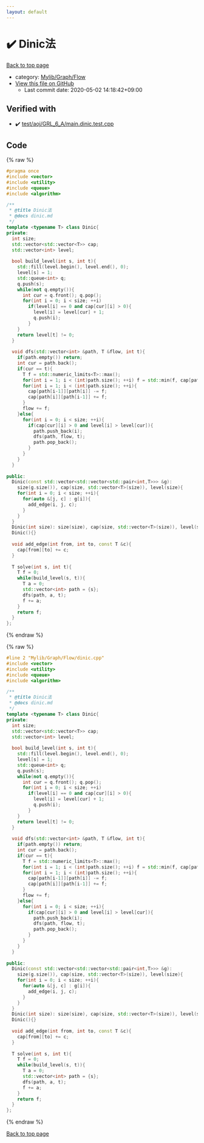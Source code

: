 ```yaml
---
layout: default
---
```


<!-- mathjax config similar to math.stackexchange -->
<script type="text/javascript" async
  src="https://cdnjs.cloudflare.com/ajax/libs/mathjax/2.7.5/MathJax.js?config=TeX-MML-AM_CHTML">
</script>
<script type="text/x-mathjax-config">
  MathJax.Hub.Config({
    TeX: { equationNumbers: { autoNumber: "AMS" }},
    tex2jax: {
      inlineMath: [ ['$','$'] ],
      processEscapes: true
    },
    "HTML-CSS": { matchFontHeight: false },
    displayAlign: "left",
    displayIndent: "2em"
  });
</script>

<script type="text/javascript" src="https://cdnjs.cloudflare.com/ajax/libs/jquery/3.4.1/jquery.min.js"></script>
<script src="https://cdn.jsdelivr.net/npm/jquery-balloon-js@1.1.2/jquery.balloon.min.js" integrity="sha256-ZEYs9VrgAeNuPvs15E39OsyOJaIkXEEt10fzxJ20+2I=" crossorigin="anonymous"></script>
<script type="text/javascript" src="../../../../assets/js/copy-button.js"></script>
<link rel="stylesheet" href="../../../../assets/css/copy-button.css" />


# :heavy_check_mark: Dinic法

<a href="../../../../index.html">Back to top page</a>

* category: <a href="../../../../index.html#ecd047c70c23d80351a9f133b49a4638">Mylib/Graph/Flow</a>
* <a href="{{ site.github.repository_url }}/blob/master/Mylib/Graph/Flow/dinic.cpp">View this file on GitHub</a>
    - Last commit date: 2020-05-02 14:18:42+09:00




## Verified with

* :heavy_check_mark: <a href="../../../../verify/test/aoj/GRL_6_A/main.dinic.test.cpp.html">test/aoj/GRL_6_A/main.dinic.test.cpp</a>


## Code

<a id="unbundled"></a>
{% raw %}
```cpp
#pragma once
#include <vector>
#include <utility>
#include <queue>
#include <algorithm>

/**
 * @title Dinic法
 * @docs dinic.md
 */
template <typename T> class Dinic{
private:
  int size;
  std::vector<std::vector<T>> cap;
  std::vector<int> level;
  
  bool build_level(int s, int t){
    std::fill(level.begin(), level.end(), 0);
    level[s] = 1;
    std::queue<int> q;
    q.push(s);
    while(not q.empty()){
      int cur = q.front(); q.pop();
      for(int i = 0; i < size; ++i)
        if(level[i] == 0 and cap[cur][i] > 0){
          level[i] = level[cur] + 1;
          q.push(i);
        }
    }
    return level[t] != 0;
  }
  
  void dfs(std::vector<int> &path, T &flow, int t){
    if(path.empty()) return;
    int cur = path.back();
    if(cur == t){
      T f = std::numeric_limits<T>::max();
      for(int i = 1; i < (int)path.size(); ++i) f = std::min(f, cap[path[i-1]][path[i]]);
      for(int i = 1; i < (int)path.size(); ++i){
        cap[path[i-1]][path[i]] -= f;
        cap[path[i]][path[i-1]] += f;
      }
      flow += f;
    }else{
      for(int i = 0; i < size; ++i){
        if(cap[cur][i] > 0 and level[i] > level[cur]){
          path.push_back(i);
          dfs(path, flow, t);
          path.pop_back();
        }
      }
    }
  }
 
public:
  Dinic(const std::vector<std::vector<std::pair<int,T>>> &g):
    size(g.size()), cap(size, std::vector<T>(size)), level(size){
    for(int i = 0; i < size; ++i){
      for(auto &[j, c] : g[i]){
        add_edge(i, j, c);
      }
    }
  }
  Dinic(int size): size(size), cap(size, std::vector<T>(size)), level(size){}
  Dinic(){}
 
  void add_edge(int from, int to, const T &c){
    cap[from][to] += c;
  }
  
  T solve(int s, int t){
    T f = 0;
    while(build_level(s, t)){
      T a = 0;
      std::vector<int> path = {s};
      dfs(path, a, t);
      f += a;
    }
    return f;
  }
};

```
{% endraw %}

<a id="bundled"></a>
{% raw %}
```cpp
#line 2 "Mylib/Graph/Flow/dinic.cpp"
#include <vector>
#include <utility>
#include <queue>
#include <algorithm>

/**
 * @title Dinic法
 * @docs dinic.md
 */
template <typename T> class Dinic{
private:
  int size;
  std::vector<std::vector<T>> cap;
  std::vector<int> level;
  
  bool build_level(int s, int t){
    std::fill(level.begin(), level.end(), 0);
    level[s] = 1;
    std::queue<int> q;
    q.push(s);
    while(not q.empty()){
      int cur = q.front(); q.pop();
      for(int i = 0; i < size; ++i)
        if(level[i] == 0 and cap[cur][i] > 0){
          level[i] = level[cur] + 1;
          q.push(i);
        }
    }
    return level[t] != 0;
  }
  
  void dfs(std::vector<int> &path, T &flow, int t){
    if(path.empty()) return;
    int cur = path.back();
    if(cur == t){
      T f = std::numeric_limits<T>::max();
      for(int i = 1; i < (int)path.size(); ++i) f = std::min(f, cap[path[i-1]][path[i]]);
      for(int i = 1; i < (int)path.size(); ++i){
        cap[path[i-1]][path[i]] -= f;
        cap[path[i]][path[i-1]] += f;
      }
      flow += f;
    }else{
      for(int i = 0; i < size; ++i){
        if(cap[cur][i] > 0 and level[i] > level[cur]){
          path.push_back(i);
          dfs(path, flow, t);
          path.pop_back();
        }
      }
    }
  }
 
public:
  Dinic(const std::vector<std::vector<std::pair<int,T>>> &g):
    size(g.size()), cap(size, std::vector<T>(size)), level(size){
    for(int i = 0; i < size; ++i){
      for(auto &[j, c] : g[i]){
        add_edge(i, j, c);
      }
    }
  }
  Dinic(int size): size(size), cap(size, std::vector<T>(size)), level(size){}
  Dinic(){}
 
  void add_edge(int from, int to, const T &c){
    cap[from][to] += c;
  }
  
  T solve(int s, int t){
    T f = 0;
    while(build_level(s, t)){
      T a = 0;
      std::vector<int> path = {s};
      dfs(path, a, t);
      f += a;
    }
    return f;
  }
};

```
{% endraw %}

<a href="../../../../index.html">Back to top page</a>

